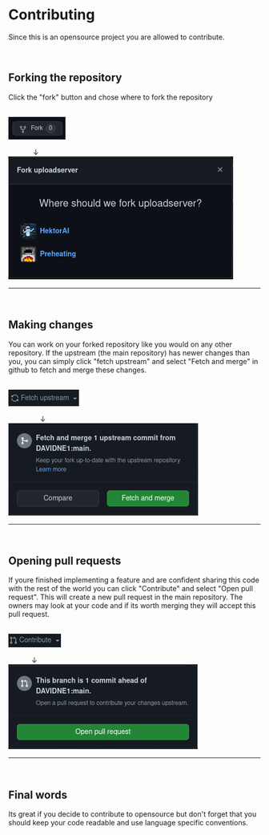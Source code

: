 # Contributing

Since this is an opensource project you are allowed to contribute.

<br>

## Forking the repository

Click the "fork" button and chose where to fork the repository

<br>

<img src="assets/fork.png">

&emsp;&emsp;&emsp;&ensp;↓
<br>
<img src="assets/fork_select.png">

<hr>
<br>

## Making changes

You can work on your forked repository like you would on any other repository. If the upstream (the main repository) has newer changes than you, you can simply click "fetch upstream" and select "Fetch and merge" in github to fetch and merge these changes.

<br>

<img src="assets/fetch_upstream.png">

&emsp;&emsp;&emsp;&emsp;&ensp;↓
<br>
<img src="assets/fetch_and_merge.png">

<hr>
<br>

## Opening pull requests

If youre finished implementing a feature and are confident sharing this code with the rest of the world you can click "Contribute" and select "Open pull request". This will create a new pull request in the main repository. The owners may look at your code and if its worth merging they will accept this pull request.

<br>

<img src="assets/contribute.png">

&emsp;&emsp;&emsp;&nbsp;↓
<br>
<img src="assets/open_pull_request.png">

<hr>
<br>

## Final words
Its great if you decide to contribute to opensource but don't forget that you should keep your code readable and use language specific conventions.